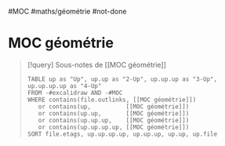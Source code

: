 #MOC #maths/géométrie #not-done 
# MOC géométrie

> [!query] Sous-notes de [[MOC géométrie]]
> ```dataview
> TABLE up as "Up", up.up as "2-Up", up.up.up as "3-Up", up.up.up.up as "4-Up"
> FROM -#excalidraw AND -#MOC
> WHERE contains(file.outlinks, [[MOC géométrie]])
>    or contains(up,          [[MOC géométrie]])
>    or contains(up.up,       [[MOC géométrie]])
>    or contains(up.up.up,    [[MOC géométrie]])
>    or contains(up.up.up.up, [[MOC géométrie]])
> SORT file.etags, up.up.up.up, up.up.up, up.up, up.file
> ```